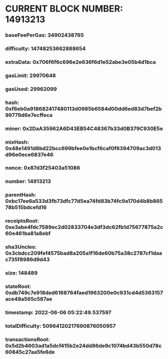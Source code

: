 # CURRENT BLOCK NUMBER: 14913213

### baseFeePerGas: 34902438765
### difficulty: 14748253662888654
### extraData: 0x706f6f6c696e2e636f6d1e52abe3e05b4d1bca
### gasLimit: 29970648
### gasUsed: 29962099
### hash: 0xf6eb0a918682417480113d0985b6584d00dd6ed83d7bef2b99779d6e7ecffeca
### miner: 0x2DaA35962A6D43EB54C48367b33d0B379C930E5e
### mixHash: 0x48e1491d8bd22bcc699bfee0e1bcf6caf0f6394709ac3d013d96e0ece6837e46
### nonce: 0x87d3f25403a51086
### number: 14913213
### parentHash: 0xbc17ee6a533d3fb73dfc77d5ea74fd83b74fc9a170d4b8b86578b515bdcefd16
### receiptsRoot: 0xe3abe4fdc7589ec2d02833704e3df3dc62fb1d75677875a2c60e461ba81a8ebf
### sha3Uncles: 0x3cbdcc209fef4575bad8a205a1f16de60b75a38c2787cf1daac735f8986d9d43
### size: 148489
### stateRoot: 0xdb749c7e918ded6168764faed1963200e0c931cd4d5363157ace48a565c587ae
### timestamp: 2022-06-06 05:22:49.537597
### totalDifficulty: 50964120217690876050957
### transactionsRoot: 0x5d2b4603ad1a5dcf415b2e24dd86de9c1074bd43b550d78c60845c27aa5fe6de

